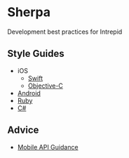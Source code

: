 # Sherpa
Development best practices for Intrepid

## Style Guides
* iOS
	* [Swift](https://github.com/IntrepidPursuits/swift-style-guide)
	* [Objective-C](https://github.com/IntrepidPursuits/objective-c-style-guide)
* [Android](https://source.android.com/source/code-style.html)
* [Ruby](https://github.com/thoughtbot/guides/tree/master/style/ruby)
* [C#](https://msdn.microsoft.com/en-us/library/Ff926074.aspx)

## Advice 
* [Mobile API Guidance](mobile_api_guidance.md)

